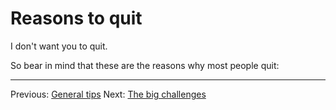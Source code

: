 # Reasons to quit

I don't want you to quit.

So bear in mind that these are the reasons why most people quit:

---

Previous: [General tips](general_tips.html)
Next: [The big challenges](the_big_challenges.html)
